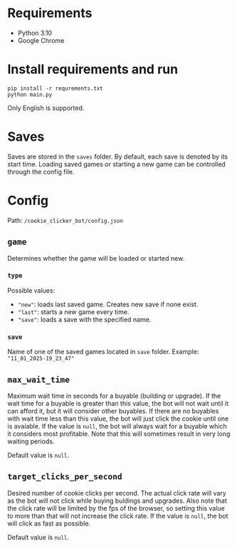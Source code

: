 # Requirements
* Python 3.10
* Google Chrome

# Install requirements and run
```
pip install -r requrements.txt
python main.py
```

Only English is supported.

# Saves
Saves are stored in the ```saves``` folder. By default, each save is denoted by its start time.
Loading saved games or starting a new game can be controlled through the config file.

# Config
Path: `/cookie_clicker_bot/config.json`

## `game`
Determines whether the game will be loaded or started new.
### `type`
Possible values:
* `"new"`: loads last saved game. Creates new save if none exist.
* `"last"`: starts a new game every time.
* `"save"`: loads a save with the specified name.
### `save`
Name of one of the saved games located in `save` folder.
Example: `"11_01_2025-19_23_47"`



## `max_wait_time` 
Maximum wait time in seconds for a buyable (building or upgrade). If the wait time for a buyable is greater than this value, the bot will not wait until it can afford it, but it will consider other buyables. If there are no buyables with wait time less than this value, the bot will just click the cookie until one is avaiable. 
If the value is `null`, the bot will always wait for a buyable which it considers most profitable. Note that this will sometimes result in very long waiting periods.

Default value is `null`.

## `target_clicks_per_second` 
Desired number of cookie clicks per second. The actual click rate will vary as the bot will not click while buying buldings and upgrades. Also note that the click rate will be limited by the fps of the browser, so setting this value to more than that will not increase the click rate. 
If the value is `null`, the bot will click as fast as possible.

Default value is `null`.
